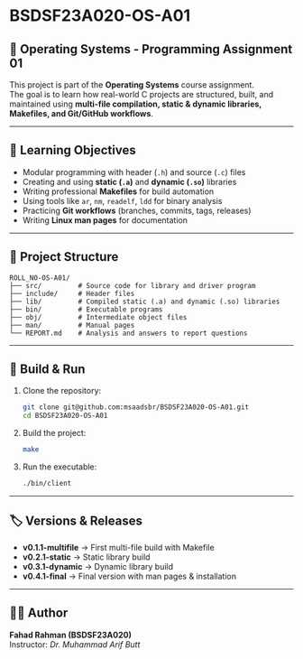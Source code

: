 # BSDSF23A020-OS-A01

## 📌 Operating Systems - Programming Assignment 01  

This project is part of the **Operating Systems** course assignment.  
The goal is to learn how real-world C projects are structured, built, and maintained using **multi-file compilation, static & dynamic libraries, Makefiles, and Git/GitHub workflows**.  

---

## 🎯 Learning Objectives
- Modular programming with header (`.h`) and source (`.c`) files  
- Creating and using **static (`.a`)** and **dynamic (`.so`)** libraries  
- Writing professional **Makefiles** for build automation  
- Using tools like `ar`, `nm`, `readelf`, `ldd` for binary analysis  
- Practicing **Git workflows** (branches, commits, tags, releases)  
- Writing **Linux man pages** for documentation  

---

## 📂 Project Structure
```
ROLL_NO-OS-A01/
├── src/         # Source code for library and driver program
├── include/     # Header files
├── lib/         # Compiled static (.a) and dynamic (.so) libraries
├── bin/         # Executable programs
├── obj/         # Intermediate object files
├── man/         # Manual pages
└── REPORT.md    # Analysis and answers to report questions
```

---

## 🚀 Build & Run
1. Clone the repository:
   ```bash
   git clone git@github.com:msaadsbr/BSDSF23A020-OS-A01.git
   cd BSDSF23A020-OS-A01
   ```

2. Build the project:
   ```bash
   make
   ```

3. Run the executable:
   ```bash
   ./bin/client
   ```

---

## 🏷️ Versions & Releases
- **v0.1.1-multifile** → First multi-file build with Makefile  
- **v0.2.1-static** → Static library build  
- **v0.3.1-dynamic** → Dynamic library build  
- **v0.4.1-final** → Final version with man pages & installation  

---

## 👨‍💻 Author
**Fahad Rahman (BSDSF23A020)**  
Instructor: *Dr. Muhammad Arif Butt*  
